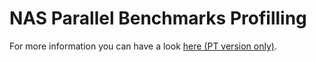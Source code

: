 # NAS Parallel Benchmarks Profilling

For more information you can have a look [here (PT version only)](tex). 
